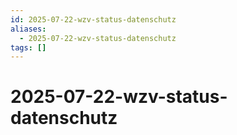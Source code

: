 ```yaml
---
id: 2025-07-22-wzv-status-datenschutz
aliases:
  - 2025-07-22-wzv-status-datenschutz
tags: []
---
```


# 2025-07-22-wzv-status-datenschutz

##
